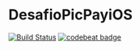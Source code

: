 # DesafioPicPayiOS

[![Build Status](https://app.bitrise.io/app/e978a63aa8602a59/status.svg?token=J8X7LTH6bh-SaCbIbaWopQ)](https://app.bitrise.io/app/e978a63aa8602a59) [![codebeat badge](https://codebeat.co/badges/74cfe561-5a2e-43bf-9fea-a48cd92eff32)](https://codebeat.co/projects/github-com-thiagosantiago-desafiopicpayios-master)

